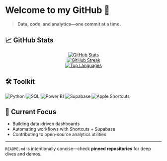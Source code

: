 # Welcome to my GitHub 👋

> **Data, code, and analytics—one commit at a time.**

## 📈 GitHub Stats
<div align="center">

<!-- Overall activity (includes private commits if token configured) -->
<a href="https://github.com/inastadata">
  <img src="https://github-readme-stats.vercel.app/api?username=inastadata&show_icons=true&hide_title=true&include_all_commits=true&count_private=true" alt="GitHub Stats"/>
</a>
<br/>
<!-- Contribution streak (counts private commits with token) -->
<a href="https://github.com/inastadata">
  <img src="https://streak-stats.demolab.com?user=inastadata&hide_border=true&include_all_commits=true" alt="GitHub Streak"/>
</a>
<br/>
<!-- Language usage (private-repo languages not exposed by GitHub API) -->
<a href="https://github.com/inastadata">
  <img src="https://github-readme-stats.vercel.app/api/top-langs/?username=inastadata&layout=compact&hide_title=true&langs_count=10" alt="Top Languages"/>
</a>

</div>

## 🛠️ Toolkit
![Python](https://img.shields.io/badge/-Python-3776AB?logo=python&logoColor=white)
![SQL](https://img.shields.io/badge/-SQL-4479A1?logo=postgresql&logoColor=white)
![Power BI](https://img.shields.io/badge/-PowerBI-F2C811?logo=powerbi&logoColor=black)
![Supabase](https://img.shields.io/badge/-Supabase-3ECF8E?logo=supabase&logoColor=white)
![Apple Shortcuts](https://img.shields.io/badge/-Shortcuts-5DE4FF?logo=apple&logoColor=black)

## 🚧 Current Focus
- Building data-driven dashboards
- Automating workflows with Shortcuts + Supabase
- Contributing to open-source analytics utilities

---

`README.md` is intentionally concise—check **pinned repositories** for deep dives and demos.
